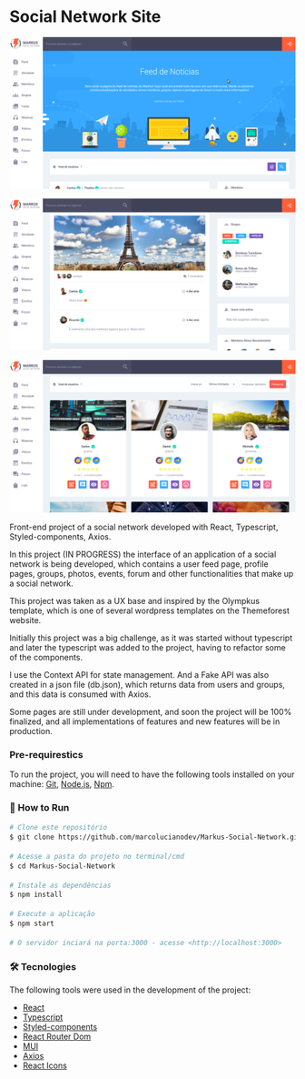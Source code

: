 # Social Network Site

[![Preview Image](https://github.com/marcolucianodev/markus-social-network/blob/master/public/markus-img01.png)](https://markus-social-network.netlify.app/)

[![Preview Image](https://github.com/marcolucianodev/markus-social-network/blob/master/public/markus-img02.png)](https://markus-social-network.netlify.app/)

[![Preview Image](https://github.com/marcolucianodev/markus-social-network/blob/master/public/markus-img03.png)](https://markus-social-network.netlify.app/)

Front-end project of a social network developed with React, Typescript, Styled-components, Axios.

In this project (IN PROGRESS) the interface of an application of a social network is being developed, which contains a user feed page, profile pages, groups, photos, events, forum and other functionalities that make up a social network.

This project was taken as a UX base and inspired by the Olympkus template, which is one of several wordpress templates on the Themeforest website.

Initially this project was a big challenge, as it was started without typescript and later the typescript was added to the project, having to refactor some of the components.

I use the Context API for state management. And a Fake API was also created in a json file (db.json), which returns data from users and groups, and this data is consumed with Axios.

Some pages are still under development, and soon the project will be 100% finalized, and all implementations of features and new features will be in production.

### Pre-requirestics

To run the project, you will need to have the following tools installed on your machine:
[Git](https://git-scm.com), [Node.js](https://nodejs.org/en/), [Npm](https://www.npmjs.com/). 

### 🎲 How to Run

```bash
# Clone este repositório
$ git clone https://github.com/marcolucianodev/Markus-Social-Network.git

# Acesse a pasta do projeto no terminal/cmd
$ cd Markus-Social-Network

# Instale as dependências
$ npm install

# Execute a aplicação
$ npm start

# O servidor inciará na porta:3000 - acesse <http://localhost:3000>
```

### 🛠 Tecnologies

The following tools were used in the development of the project:

- [React](https://pt-br.reactjs.org/)
- [Typescript](https://www.typescriptlang.org/)
- [Styled-components](https://styled-components.com/)
- [React Router Dom](https://v5.reactrouter.com/web/guides/quick-start)
- [MUI](https://mui.com/material-ui/material-icons/)
- [Axios](https://axios-http.com/docs/intro)
- [React Icons](https://react-icons.github.io/react-icons/)

